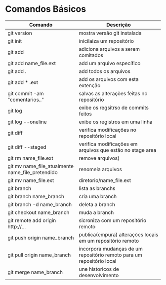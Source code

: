 # Comandos Básicos
 | Comando | Descrição |
 | ------ | ------ |
 | git version| mostra versão git instalada |
 | git init| inicilaiza um repositório |
 | git add |adiciona arquivos a serem comitados |
 | git add name_file.ext | add um arquivo específico |
 | git add .| add todos os arquivos |
 | git add * .ext | add os arquivos com esta extenção |
 | git commit -am "comentarios.." | salvas as alterações feitas no repositório |
 | git log |exibe os regsitrso de commits feitos |
 | git log --oneline |exibe os registros em uma linha |
 | git diff |verifica modificações no repositório local |
 | git diff --staged | verifica modificações em arquivos que estão no stage area |
 | git rm name_file.ext | remove arquivos) |
 | git mv name_file_atualmente name_file_pretendido | renomeia arquivos |
 | git mv name_file.ext | diretorio/name_file.ext |
 | git branch | lista as branchs |
 | git branch name_branch  |cria uma branch |
 | git branch -d name_branch |deleta a branch |
 | git checkout name_branch |muda a branch |
 | git remote add origin http://... | sicroniza com um repositório remoto |
 | git push origin name_branch |publica(empura) alterações locais em um repositório remoto |
 | git pull origin name_branch |incorpora mudanças de um repositório remoto para um repositório local |
 | git merge name_branch |une historicos de desenvolvimento |



